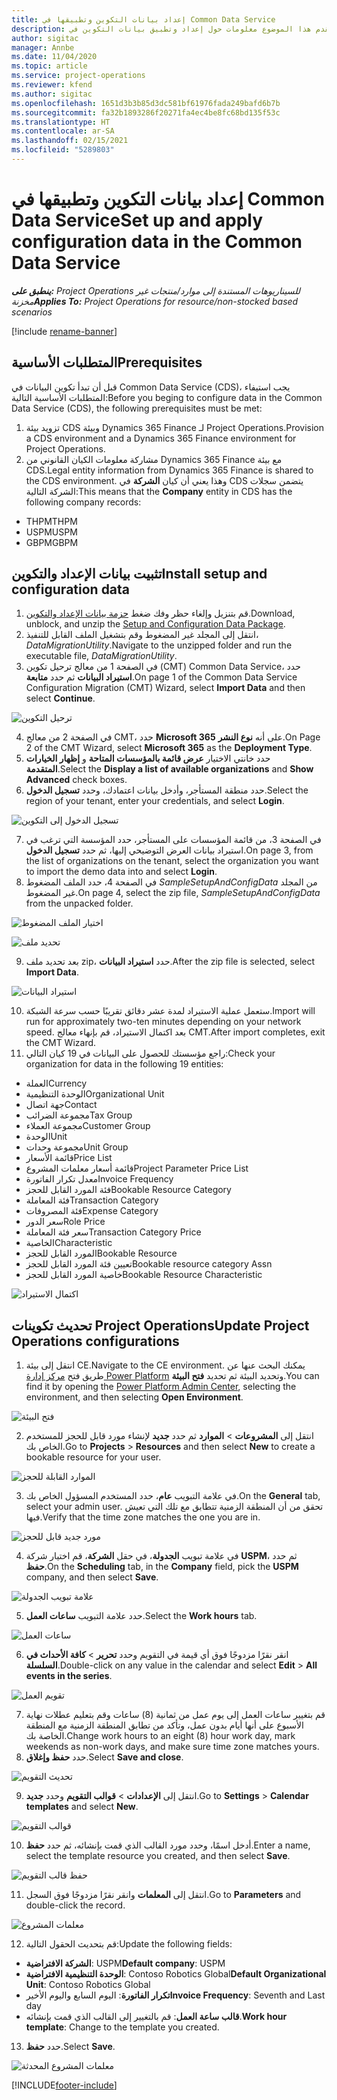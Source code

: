 ```yaml
---
title: إعداد بيانات التكوين وتطبيقها في Common Data Service
description: يقدم هذا الموضوع معلومات حول إعداد وتطبيق بيانات التكوين في Project Operations.
author: sigitac
manager: Annbe
ms.date: 11/04/2020
ms.topic: article
ms.service: project-operations
ms.reviewer: kfend
ms.author: sigitac
ms.openlocfilehash: 1651d3b3b85d3dc581bf61976fada249bafd6b7b
ms.sourcegitcommit: fa32b1893286f20271fa4ec4be8fc68bd135f53c
ms.translationtype: HT
ms.contentlocale: ar-SA
ms.lasthandoff: 02/15/2021
ms.locfileid: "5289803"
---
```

# <a name="set-up-and-apply-configuration-data-in-the-common-data-service"></a><span data-ttu-id="a9fb1-103">إعداد بيانات التكوين وتطبيقها في Common Data Service</span><span class="sxs-lookup"><span data-stu-id="a9fb1-103">Set up and apply configuration data in the Common Data Service</span></span> 

<span data-ttu-id="a9fb1-104">_**ينطبق على:** Project Operations للسيناريوهات المستندة إلى موارد/منتجات غير مخزنة‬_</span><span class="sxs-lookup"><span data-stu-id="a9fb1-104">_**Applies To:** Project Operations for resource/non-stocked based scenarios_</span></span>

[!include [rename-banner](~/includes/cc-data-platform-banner.md)]

## <a name="prerequisites"></a><span data-ttu-id="a9fb1-105">المتطلبات الأساسية</span><span class="sxs-lookup"><span data-stu-id="a9fb1-105">Prerequisites</span></span>

<span data-ttu-id="a9fb1-106">قبل أن تبدأ تكوين البيانات في Common Data Service (CDS)، يجب استيفاء المتطلبات الأساسية التالية:</span><span class="sxs-lookup"><span data-stu-id="a9fb1-106">Before you beging to configure data in the Common Data Service (CDS), the following prerequisites must be met:</span></span>

1.  <span data-ttu-id="a9fb1-107">تزويد بيئة CDS وبيئة Dynamics 365 Finance لـ Project Operations.</span><span class="sxs-lookup"><span data-stu-id="a9fb1-107">Provision a CDS environment and a Dynamics 365 Finance environment for Project Operations.</span></span>
2.  <span data-ttu-id="a9fb1-108">مشاركة معلومات الكيان القانوني من Dynamics 365 Finance مع بيئة CDS.</span><span class="sxs-lookup"><span data-stu-id="a9fb1-108">Legal entity information from Dynamics 365 Finance is shared to the CDS environment.</span></span> <span data-ttu-id="a9fb1-109">وهذا يعني أن كيان **الشركة** في CDS يتضمن سجلات الشركة التالية:</span><span class="sxs-lookup"><span data-stu-id="a9fb1-109">This means that the **Company** entity in CDS has the following company records:</span></span>
  - <span data-ttu-id="a9fb1-110">THPM</span><span class="sxs-lookup"><span data-stu-id="a9fb1-110">THPM</span></span>
  - <span data-ttu-id="a9fb1-111">USPM</span><span class="sxs-lookup"><span data-stu-id="a9fb1-111">USPM</span></span>
  - <span data-ttu-id="a9fb1-112">GBPM</span><span class="sxs-lookup"><span data-stu-id="a9fb1-112">GBPM</span></span>

## <a name="install-setup-and-configuration-data"></a><span data-ttu-id="a9fb1-113">تثبيت بيانات الإعداد والتكوين</span><span class="sxs-lookup"><span data-stu-id="a9fb1-113">Install setup and configuration data</span></span>

1. <span data-ttu-id="a9fb1-114">قم بتنزيل وإلغاء حظر وفك ضغط [حزمة بيانات الإعداد والتكوين](https://download.microsoft.com/download/1/3/4/1349369c-6209-42b7-b3b4-5be0e67cacd8/ProjOpsSampleSetupData-%20Integrated%20UR1.zip).</span><span class="sxs-lookup"><span data-stu-id="a9fb1-114">Download, unblock, and unzip the [Setup and Configuration Data Package](https://download.microsoft.com/download/1/3/4/1349369c-6209-42b7-b3b4-5be0e67cacd8/ProjOpsSampleSetupData-%20Integrated%20UR1.zip).</span></span>
2. <span data-ttu-id="a9fb1-115">انتقل إلى المجلد غير المضغوط وقم بتشغيل الملف القابل للتنفيذ، *DataMigrationUtility*.</span><span class="sxs-lookup"><span data-stu-id="a9fb1-115">Navigate to the unzipped folder and run the executable file, *DataMigrationUtility*.</span></span>
3. <span data-ttu-id="a9fb1-116">في الصفحة 1 من معالج ترحيل تكوين (CMT) Common Data Service، حدد **استيراد البيانات** ثم حدد **متابعة**.</span><span class="sxs-lookup"><span data-stu-id="a9fb1-116">On page 1 of the Common Data Service Configuration Migration (CMT) Wizard, select **Import Data** and then select **Continue**.</span></span>

![ترحيل التكوين](./media/1ConfigurationMigration.png)

4. <span data-ttu-id="a9fb1-118">في الصفحة 2 من معالج CMT، حدد **Microsoft 365** على أنه **نوع النشر**.</span><span class="sxs-lookup"><span data-stu-id="a9fb1-118">On Page 2 of the CMT Wizard, select **Microsoft 365** as the **Deployment Type**.</span></span>
5. <span data-ttu-id="a9fb1-119">حدد خانتي الاختيار **عرض قائمة بالمؤسسات المتاحة** و **إظهار الخيارات المتقدمة**‬.</span><span class="sxs-lookup"><span data-stu-id="a9fb1-119">Select the **Display a list of available organizations** and **Show Advanced** check boxes.</span></span>
6. <span data-ttu-id="a9fb1-120">حدد منطقة المستأجر، وأدخل بيانات اعتمادك، وحدد **تسجيل الدخول**.</span><span class="sxs-lookup"><span data-stu-id="a9fb1-120">Select the region of your tenant, enter your credentials, and select **Login**.</span></span>

![تسجيل الدخول إلى التكوين](./media/2ConfigurationSignin.png)

7. <span data-ttu-id="a9fb1-122">في الصفحة 3، من قائمة المؤسسات على المستأجر، حدد المؤسسة التي ترغب في استيراد بيانات العرض التوضيحي إليها، ثم حدد **تسجيل الدخول**.</span><span class="sxs-lookup"><span data-stu-id="a9fb1-122">On page 3, from the list of organizations on the tenant, select the organization you want to import the demo data into and select **Login**.</span></span>
8. <span data-ttu-id="a9fb1-123">في الصفحة 4، حدد الملف المضغوط *SampleSetupAndConfigData* من المجلد غير المضغوط.</span><span class="sxs-lookup"><span data-stu-id="a9fb1-123">On page 4, select the zip file, *SampleSetupAndConfigData* from the unpacked folder.</span></span>

![اختيار الملف المضغوط](./media/3ZipFile.png)

![تحديد ملف](./media/4SelectAFile.png)

9. <span data-ttu-id="a9fb1-126">بعد تحديد ملف zip، حدد **استيراد البيانات**.</span><span class="sxs-lookup"><span data-stu-id="a9fb1-126">After the zip file is selected, select **Import Data**.</span></span>

![استيراد البيانات](./media/5ImportData.png)

10. <span data-ttu-id="a9fb1-128">ستعمل عملية الاستيراد لمدة عشر دقائق تقريبًا حسب سرعة الشبكة.</span><span class="sxs-lookup"><span data-stu-id="a9fb1-128">Import will run for approximately two-ten minutes depending on your network speed.</span></span> <span data-ttu-id="a9fb1-129">بعد اكتمال الاستيراد، قم بإنهاء معالج CMT.</span><span class="sxs-lookup"><span data-stu-id="a9fb1-129">After import completes, exit the CMT Wizard.</span></span> 
11. <span data-ttu-id="a9fb1-130">راجع مؤسستك للحصول على البيانات في 19 كيان التالي:</span><span class="sxs-lookup"><span data-stu-id="a9fb1-130">Check your organization for data in the following 19 entities:</span></span>

  - <span data-ttu-id="a9fb1-131">‏‏العملة</span><span class="sxs-lookup"><span data-stu-id="a9fb1-131">Currency</span></span>
  - <span data-ttu-id="a9fb1-132">الوحدة التنظيمية</span><span class="sxs-lookup"><span data-stu-id="a9fb1-132">Organizational Unit</span></span>
  - <span data-ttu-id="a9fb1-133">جهة اتصال</span><span class="sxs-lookup"><span data-stu-id="a9fb1-133">Contact</span></span>
  - <span data-ttu-id="a9fb1-134">مجموعة الضرائب</span><span class="sxs-lookup"><span data-stu-id="a9fb1-134">Tax Group</span></span>
  - <span data-ttu-id="a9fb1-135">مجموعة العملاء</span><span class="sxs-lookup"><span data-stu-id="a9fb1-135">Customer Group</span></span>
  - <span data-ttu-id="a9fb1-136">الوحدة</span><span class="sxs-lookup"><span data-stu-id="a9fb1-136">Unit</span></span>
  - <span data-ttu-id="a9fb1-137">مجموعة وحدات</span><span class="sxs-lookup"><span data-stu-id="a9fb1-137">Unit Group</span></span>
  - <span data-ttu-id="a9fb1-138">قائمة الأسعار</span><span class="sxs-lookup"><span data-stu-id="a9fb1-138">Price List</span></span>
  - <span data-ttu-id="a9fb1-139">قائمة أسعار معلمات المشروع</span><span class="sxs-lookup"><span data-stu-id="a9fb1-139">Project Parameter Price List</span></span>
  - <span data-ttu-id="a9fb1-140">معدل تكرار الفاتورة</span><span class="sxs-lookup"><span data-stu-id="a9fb1-140">Invoice Frequency</span></span>
  - <span data-ttu-id="a9fb1-141">فئة المورد القابل للحجز</span><span class="sxs-lookup"><span data-stu-id="a9fb1-141">Bookable Resource Category</span></span>
  - <span data-ttu-id="a9fb1-142">فئة المعاملة</span><span class="sxs-lookup"><span data-stu-id="a9fb1-142">Transaction Category</span></span>
  - <span data-ttu-id="a9fb1-143">فئة المصروفات</span><span class="sxs-lookup"><span data-stu-id="a9fb1-143">Expense Category</span></span>
  - <span data-ttu-id="a9fb1-144">سعر الدور</span><span class="sxs-lookup"><span data-stu-id="a9fb1-144">Role Price</span></span>
  - <span data-ttu-id="a9fb1-145">سعر فئة المعاملة</span><span class="sxs-lookup"><span data-stu-id="a9fb1-145">Transaction Category Price</span></span>
  - <span data-ttu-id="a9fb1-146">‏‫الخاصية‬</span><span class="sxs-lookup"><span data-stu-id="a9fb1-146">Characteristic</span></span>
  - <span data-ttu-id="a9fb1-147">المورد القابل للحجز</span><span class="sxs-lookup"><span data-stu-id="a9fb1-147">Bookable Resource</span></span>
  - <span data-ttu-id="a9fb1-148">تعيين فئة المورد القابل للحجز</span><span class="sxs-lookup"><span data-stu-id="a9fb1-148">Bookable resource category Assn</span></span>
  - <span data-ttu-id="a9fb1-149">خاصية المورد القابل للحجز</span><span class="sxs-lookup"><span data-stu-id="a9fb1-149">Bookable Resource Characteristic</span></span>

![اكتمال الاستيراد](./media/6CompleteImport.png)

## <a name="update-project-operations-configurations"></a><span data-ttu-id="a9fb1-151">تحديث تكوينات Project Operations</span><span class="sxs-lookup"><span data-stu-id="a9fb1-151">Update Project Operations configurations</span></span>

1. <span data-ttu-id="a9fb1-152">انتقل إلى بيئة CE.</span><span class="sxs-lookup"><span data-stu-id="a9fb1-152">Navigate to the CE environment.</span></span> <span data-ttu-id="a9fb1-153">يمكنك البحث عنها عن طريق فتح [مركز إدارة Power Platform](https://admin.powerplatform.microsoft.com/environments) وتحديد البيئة ثم تحديد **فتح البيئة**.</span><span class="sxs-lookup"><span data-stu-id="a9fb1-153">You can find it by opening the [Power Platform Admin Center](https://admin.powerplatform.microsoft.com/environments), selecting the environment, and then selecting **Open Environment**.</span></span> 

![فتح البيئة](./media/7OpenEnvironment.png)

2. <span data-ttu-id="a9fb1-155">انتقل إلى **المشروعات** > **الموارد** ثم حدد **جديد** لإنشاء مورد قابل للحجز للمستخدم الخاص بك.</span><span class="sxs-lookup"><span data-stu-id="a9fb1-155">Go to **Projects** > **Resources** and then select **New** to create a bookable resource for your user.</span></span>

![الموارد القابلة للحجز](./media/8BookableResources.png)

3. <span data-ttu-id="a9fb1-157">في علامة التبويب **عام**، حدد المستخدم المسؤول الخاص بك.</span><span class="sxs-lookup"><span data-stu-id="a9fb1-157">On the **General** tab, select your admin user.</span></span> <span data-ttu-id="a9fb1-158">تحقق من أن المنطقة الزمنية تتطابق مع تلك التي تعيش فيها.</span><span class="sxs-lookup"><span data-stu-id="a9fb1-158">Verify that the time zone matches the one you are in.</span></span> 

![مورد جديد قابل للحجز](./media/9NewBookableResource.png)

4. <span data-ttu-id="a9fb1-160">في علامة تبويب **الجدولة**، في حقل **الشركة**، قم اختيار شركة **USPM**، ثم حدد **حفظ**.</span><span class="sxs-lookup"><span data-stu-id="a9fb1-160">On the **Scheduling** tab, in the **Company** field, pick the **USPM** company, and then select **Save**.</span></span> 

![علامة تبويب الجدولة](./media/10SchedulingTab.png)

5. <span data-ttu-id="a9fb1-162">حدد علامة التبويب **ساعات العمل**.</span><span class="sxs-lookup"><span data-stu-id="a9fb1-162">Select the **Work hours** tab.</span></span>  

![ساعات العمل](./media/11WorkHours.png)

6. <span data-ttu-id="a9fb1-164">انقر نقرًا مزدوجًا فوق أي قيمة في التقويم وحدد **تحرير** > **كافة الأحداث في السلسلة**.</span><span class="sxs-lookup"><span data-stu-id="a9fb1-164">Double-click on any value in the calendar and select **Edit** > **All events in the series**.</span></span> 

![تقويم العمل](./media/12WorkCalendar.png)

7. <span data-ttu-id="a9fb1-166">قم بتغيير ساعات العمل إلى يوم عمل من ثمانية (8) ساعات وقم بتعليم عطلات نهاية الأسبوع على أنها أيام بدون عمل، وتأكد من تطابق المنطقة الزمنية مع المنطقة الخاصة بك.</span><span class="sxs-lookup"><span data-stu-id="a9fb1-166">Change work hours to an eight (8) hour work day, mark weekends as non-work days, and make sure time zone matches yours.</span></span> 
8. <span data-ttu-id="a9fb1-167">حدد **حفظ وإغلاق**.</span><span class="sxs-lookup"><span data-stu-id="a9fb1-167">Select **Save and close**.</span></span>

![تحديث التقويم](./media/13UpdateCalendar.png)

9. <span data-ttu-id="a9fb1-169">انتقل إلى **الإعدادات** > **قوالب التقويم** وحدد **جديد**.</span><span class="sxs-lookup"><span data-stu-id="a9fb1-169">Go to **Settings** > **Calendar templates** and select **New**.</span></span>
 
 ![قوالب التقويم](./media/14CalendarTemplates.png)
 
 10. <span data-ttu-id="a9fb1-171">أدخل اسمًا، وحدد مورد القالب الذي قمت بإنشائه، ثم حدد **حفظ**.</span><span class="sxs-lookup"><span data-stu-id="a9fb1-171">Enter a name, select the template resource you created, and then select **Save**.</span></span> 
 
 ![حفظ قالب التقويم](./media/15SaveCalendarTemplate.png)
 
 11. <span data-ttu-id="a9fb1-173">انتقل إلى **المعلمات** وانقر نقرًا مزدوجًا فوق السجل.</span><span class="sxs-lookup"><span data-stu-id="a9fb1-173">Go to **Parameters** and double-click the record.</span></span> 
 
 ![معلمات المشروع](./media/16ProjectParameters.png)
 
12. <span data-ttu-id="a9fb1-175">قم بتحديث الحقول التالية:</span><span class="sxs-lookup"><span data-stu-id="a9fb1-175">Update the following fields:</span></span>

 - <span data-ttu-id="a9fb1-176">**الشركة الافتراضية**: USPM</span><span class="sxs-lookup"><span data-stu-id="a9fb1-176">**Default company**: USPM</span></span>
 - <span data-ttu-id="a9fb1-177">**الوحدة التنظيمية الافتراضية**: Contoso Robotics Global</span><span class="sxs-lookup"><span data-stu-id="a9fb1-177">**Default Organizational Unit**: Contoso Robotics Global</span></span>
 - <span data-ttu-id="a9fb1-178">**تكرار الفاتورة**: اليوم السابع واليوم الأخير</span><span class="sxs-lookup"><span data-stu-id="a9fb1-178">**Invoice Frequency**: Seventh and Last day</span></span>
 - <span data-ttu-id="a9fb1-179">**قالب ساعة العمل**: قم بالتغيير إلى القالب الذي قمت بإنشائه.</span><span class="sxs-lookup"><span data-stu-id="a9fb1-179">**Work hour template**: Change to the template you created.</span></span>

13. <span data-ttu-id="a9fb1-180">حدد **حفظ**.</span><span class="sxs-lookup"><span data-stu-id="a9fb1-180">Select **Save**.</span></span> 

![معلمات المشروع المحدثة](./media/17UpdatedProjectParameters.png)


[!INCLUDE[footer-include](../includes/footer-banner.md)]